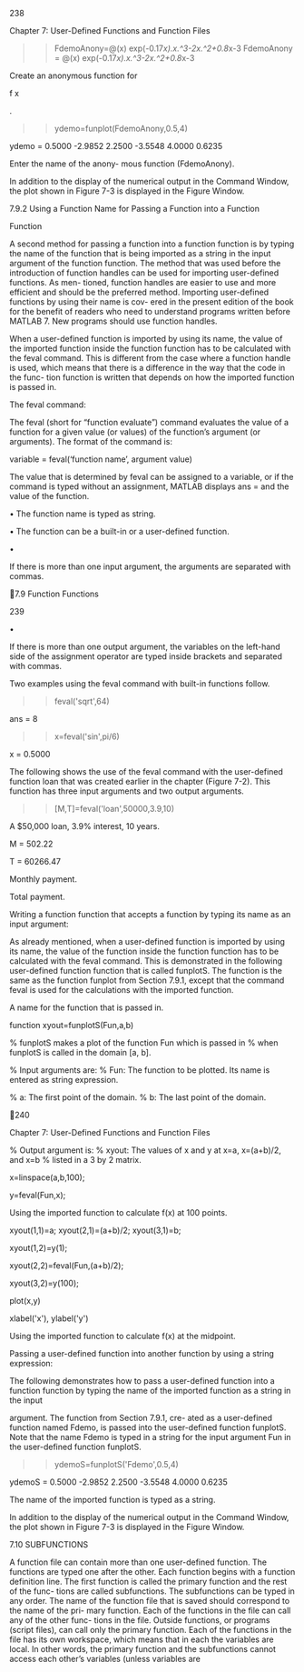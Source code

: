238

Chapter 7: User-Defined Functions and Function Files

>> FdemoAnony=@(x) exp(-0.17*x).*x.^3-2*x.^2+0.8*x-3
FdemoAnony =
    @(x) exp(-0.17*x).*x.^3-2*x.^2+0.8*x-3

Create an anonymous
function for

f x

.

>> ydemo=funplot(FdemoAnony,0.5,4)

ydemo =
    0.5000   -2.9852
    2.2500   -3.5548
    4.0000    0.6235

Enter the name of the anony-
mous function (FdemoAnony).

In  addition  to  the  display of  the  numerical output  in  the  Command  Window,
the plot shown in Figure 7-3 is displayed in the Figure Window.

7.9.2 Using a Function Name for Passing a Function into a Function

Function

A second method for passing a function into a function function is by typing the
name of the function that is being imported as a string in the input argument of
the  function  function.  The  method  that  was  used  before  the  introduction  of
function  handles  can  be  used  for  importing  user-defined  functions.  As  men-
tioned, function handles are easier to use and more efficient and should be the
preferred method. Importing user-defined functions by using their name is cov-
ered in the present edition of the book for the benefit of readers who need to
understand  programs  written  before  MATLAB  7.  New  programs  should  use
function handles.

When a user-defined function is imported by using its name, the value of the
imported  function  inside  the  function  function  has  to  be  calculated  with  the
feval  command.  This  is  different  from  the  case  where  a  function  handle  is
used, which means that there is a difference in the way that the code in the func-
tion function is written that depends on how the imported function is passed in.

The feval command:

The feval (short for “function evaluate”) command evaluates the value of a
function for a given value (or values) of the function’s argument (or arguments).
The format of the command is:

variable = feval(‘function name’, argument value)

The value that is determined by feval can be assigned to a variable, or if the
command is typed without an assignment, MATLAB displays ans =  and the
value of the function.

• The function name is typed as string.

• The function can be a built-in or a user-defined function.

•

If  there  is  more  than  one  input  argument,  the  arguments  are  separated  with
commas.

7.9 Function Functions

239

•

If there is more than one output argument, the variables on the left-hand side of
the assignment operator are typed inside brackets and separated with commas.

Two examples using the feval command with built-in functions follow.

>> feval('sqrt',64)

ans =
     8

>> x=feval('sin',pi/6)

x =
    0.5000

The following shows the use of the feval command with the user-defined
function loan that was created earlier in the chapter (Figure 7-2). This function
has three input arguments and two output arguments.

>> [M,T]=feval('loan',50000,3.9,10)

A $50,000 loan, 3.9% interest, 10 years.

M =
        502.22

T =
      60266.47

Monthly payment.

Total payment.

Writing  a  function  function  that  accepts  a  function  by  typing  its  name  as  an  input
argument:

As  already  mentioned,  when  a  user-defined  function  is  imported  by  using  its
name, the value of the function inside the function function has to be calculated
with the feval command. This is demonstrated in the following user-defined
function  function  that  is  called  funplotS.  The  function  is  the  same  as  the
function funplot from Section 7.9.1, except that the command feval is used
for the calculations with the imported function.

A name for the function that is passed in.

function xyout=funplotS(Fun,a,b)

% funplotS makes a plot of the function Fun which is passed
in
% when funplotS is called in the domain [a, b].

% Input arguments are:
%  Fun:  The  function  to  be  plotted.  Its  name  is  entered  as
string expression.

% a:  The first point of the domain.
% b:  The last point of the domain.

240

Chapter 7: User-Defined Functions and Function Files

% Output argument is:
% xyout: The values of x and y at x=a, x=(a+b)/2, and x=b
% listed in a 3 by 2 matrix.

x=linspace(a,b,100);

y=feval(Fun,x);

Using the imported function to calculate f(x) at 100 points.

xyout(1,1)=a; xyout(2,1)=(a+b)/2; xyout(3,1)=b;

xyout(1,2)=y(1);

xyout(2,2)=feval(Fun,(a+b)/2);

xyout(3,2)=y(100);

plot(x,y)

xlabel('x'), ylabel('y')

Using the imported function to
calculate f(x) at the midpoint.

Passing a user-defined function into another function by using a string expression:

The following demonstrates how to pass a user-defined function into a function
function by typing the name of the imported function as a string in the input

argument.  The  function
  from  Section  7.9.1,  cre-
ated  as  a  user-defined  function  named  Fdemo,  is  passed  into  the  user-defined
function  funplotS.  Note  that  the  name  Fdemo  is  typed  in  a  string  for  the
input argument Fun in the user-defined function funplotS.

>> ydemoS=funplotS('Fdemo',0.5,4)

ydemoS =
    0.5000   -2.9852
    2.2500   -3.5548
    4.0000    0.6235

The name of the imported
function is typed as a string.

In  addition  to  the  display of  the  numerical output  in  the  Command  Window,
the plot shown in Figure 7-3 is displayed in the Figure Window.

7.10 SUBFUNCTIONS

A function file can contain more than one user-defined function. The functions
are typed one after the other. Each function begins with a function definition
line. The first function is called the primary function and the rest of the func-
tions are called subfunctions. The subfunctions can be typed in any order. The
name of the function file that is saved should correspond to the name of the pri-
mary function. Each of the functions in the file can call any of the other func-
tions in the file. Outside functions, or programs (script files), can call only the
primary function. Each of the functions in the file has its own workspace, which
means that in each the variables are local. In other words, the primary function
and the subfunctions cannot access each other’s variables (unless variables are

